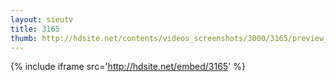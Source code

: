 ```yaml
---
layout: sieutv
title: 3165
thumb: http://hdsite.net/contents/videos_screenshots/3000/3165/preview_360p.mp4.jpg
---
```

{% include iframe src='http://hdsite.net/embed/3165' %}
 
